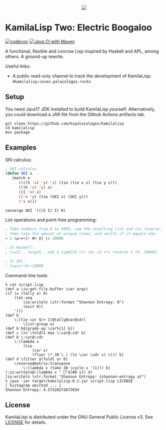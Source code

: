 
<p align="center">
  <img src="https://github.com/kspalaiologos/kamilalisp/raw/v0.2/logo.png">
</p>


# KamilaLisp Two: Electric Boogaloo

[![codecov](https://codecov.io/gh/kspalaiologos/kamilalisp/branch/v0.2/graph/badge.svg?token=V9D86RYQO8)](https://codecov.io/gh/kspalaiologos/kamilalisp) [![Java CI with Maven](https://github.com/kspalaiologos/kamilalisp/actions/workflows/maven.yml/badge.svg)](https://github.com/kspalaiologos/kamilalisp/actions/workflows/maven.yml)

A functional, flexible and concise Lisp inspired by Haskell and APL, among others. A ground-up rewrite.

Useful links:

- A public read-only channel to track the development of KamilaLisp: `#kamilalisp:coven.palaiologos.rocks`

## Setup

You need Java17 JDK installed to build KamilaLisp yourself. Alternatively, you could download a JAR file from the Github Actions artifacts tab.

```
git clone https://github.com/kspalaiologos/kamilalisp
cd kamilalisp
mvn package
```

## Examples

SKI calculus:
```lisp
; SKI calculus
(defun SKI x
   (match x
      ((((S 'x) 'y) 'z) (tie (tie x z) (tie y z)))
      (((K 'x) 'y) x)
      ((I 'x) x)
      (('x 'y) (tie (SKI x) (SKI y)))
      ('x x)))

converge SKI '(((S I) I) K)
```

List operations and point-free programming:
```lisp
; Take numbers from 0 to 9999, sum the resulting list and its reverse,
; then take the amount of unique items, and verify if it equals one.
= 1 \⍴∘⊙∘[+ #0 ⌽] \⍳ 10000

; In Haskell:
; (==1) . length . nub $ zipWith (+) <$> id <*> reverse $ [0..10000]

; In APL:
; 1=⍴∪(⊢+⌽)⍳10000
```

Command-line tools:
```
% cat script.lisp
(def a \io:get-file-buffer \car args)
(if (= (tally a) 0)
    (let-seq
        (io:writeln \str:format "Shannon Entropy: 0")
        (exit 0))
    '())
(def b
    \:[tie car $(+ 1)@tally@car@cdr]
        \list:group a)
(def b b$[grade-up \car%[1] b])
(def c \ln \foldl1 max \:car@:cdr b)
(def b \:car@:cdr
    \:(lambda x
        (tie
            (car x)
            (floor \* 30 \ / (ln \car \cdr x) c))) b)
(def d \filter $(foldl or 0)
    \reverse@matrix:transpose
        \:(lambda x (take 30 \cycle x '(1))) b)
(:io:writeln@:(lambda x " ⎕"$[#0 x]) d)
(io:writeln \str:format "Shannon Entropy: {shannon-entropy a}")
% java -jar target/kamilalisp-0.2.jar script.lisp LICENSE
[ histogram omitted ... ]
Shannon Entropy: 4.57328272673034
```

## License

KamilaLisp is distributed under the GNU General Public License v3. See [LICENSE](https://github.com/kspalaiologos/kamilalisp/v0.2/main/LICENSE) for details.
